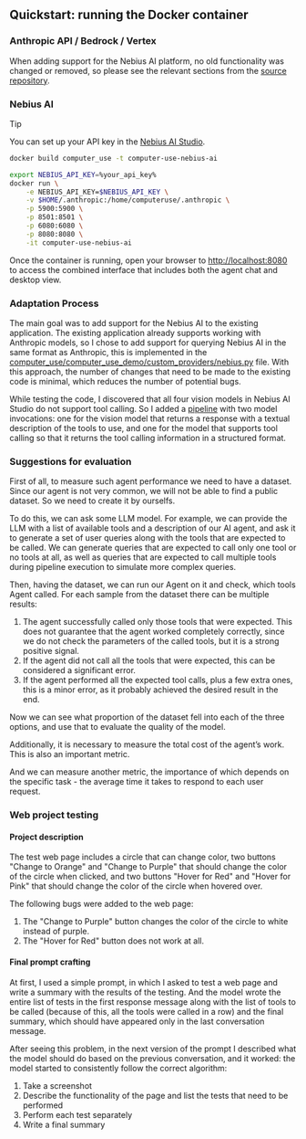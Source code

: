 ## Quickstart: running the Docker container

### Anthropic API / Bedrock / Vertex

When adding support for the Nebius AI platform, no old functionality was changed or removed, so please see the relevant sections from the [source repository](https://github.com/anthropics/anthropic-quickstarts/tree/a78013a3c8d7c120d2ad6cfb9f6f40edab4c4815/computer-use-demo).

### Nebius AI

> [!TIP]
> You can set up your API key in the [Nebius AI Studio](https://studio.nebius.com/).

```bash
docker build computer_use -t computer-use-nebius-ai
```

```bash
export NEBIUS_API_KEY=%your_api_key%
docker run \
    -e NEBIUS_API_KEY=$NEBIUS_API_KEY \
    -v $HOME/.anthropic:/home/computeruse/.anthropic \
    -p 5900:5900 \
    -p 8501:8501 \
    -p 6080:6080 \
    -p 8080:8080 \
    -it computer-use-nebius-ai
```

Once the container is running, open your browser to [http://localhost:8080](http://localhost:8080) to access the combined interface that includes both the agent chat and desktop view.

### Adaptation Process

The main goal was to add support for the Nebius AI to the existing application. The existing application already supports working with Anthropic models, so I chose to add support for querying Nebius AI in the same format as Anthropic, this is implemented in the [computer_use/computer_use_demo/custom_providers/nebius.py](https://github.com/GraninInfo/tripleten-test-assigment/blob/main/computer_use/computer_use_demo/custom_providers/nebius.py) file. With this approach, the number of changes that need to be made to the existing code is minimal, which reduces the number of potential bugs.

While testing the code, I discovered that all four vision models in Nebius AI Studio do not support tool calling. So I added a [pipeline](https://github.com/GraninInfo/tripleten-test-assigment/blob/36bafe52564efe3033c6e1023b716c7cba8ef516/computer_use/computer_use_demo/custom_providers/nebius.py#L193) with two model invocations: one for the vision model that returns a response with a textual description of the tools to use, and one for the model that supports tool calling so that it returns the tool calling information in a structured format.

### Suggestions for evaluation

First of all, to measure such agent performance we need to have a dataset. Since our agent is not very common, we will not be able to find a public dataset. So we need to create it by ourselfs.

To do this, we can ask some LLM model. For example, we can provide the LLM with a list of available tools and a description of our AI agent, and ask it to generate a set of user queries along with the tools that are expected to be called.
We can generate queries that are expected to call only one tool or no tools at all, as well as queries that are expected to call multiple tools during pipeline execution to simulate more complex queries.

Then, having the dataset, we can run our Agent on it and check, which tools Agent called. For each sample from the dataset there can be multiple results:
1. The agent successfully called only those tools that were expected. This does not guarantee that the agent worked completely correctly, since we do not check the parameters of the called tools, but it is a strong positive signal.
2. If the agent did not call all the tools that were expected, this can be considered a significant error.
3. If the agent performed all the expected tool calls, plus a few extra ones, this is a minor error, as it probably achieved the desired result in the end.

Now we can see what proportion of the dataset fell into each of the three options, and use that to evaluate the quality of the model.

Additionally, it is necessary to measure the total cost of the agent’s work. This is also an important metric.

And we can measure another metric, the importance of which depends on the specific task - the average time it takes to respond to each user request.

### Web project testing

#### Project description

The test web page includes a circle that can change color, two buttons "Change to Orange" and "Change to Purple" that should change the color of the circle when clicked, and two buttons "Hover for Red" and "Hover for Pink" that should change the color of the circle when hovered over.

The following bugs were added to the web page:

1. The "Change to Purple" button changes the color of the circle to white instead of purple.
2. The "Hover for Red" button does not work at all.

#### Final prompt crafting

At first, I used a simple prompt, in which I asked to test a web page and write a summary with the results of the testing. And the model wrote the entire list of tests in the first response message along with the list of tools to be called (because of this, all the tools were called in a row) and the final summary, which should have appeared only in the last conversation message.

After seeing this problem, in the next version of the prompt I described what the model should do based on the previous conversation, and it worked: the model started to consistently follow the correct algorithm:
1. Take a screenshot
2. Describe the functionality of the page and list the tests that need to be performed
3. Perform each test separately
4. Write a final summary
